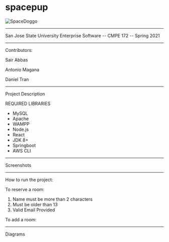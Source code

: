 # spacepup
![SpaceDoggo](https://user-images.githubusercontent.com/39139814/117551180-4d16f600-aff9-11eb-8dc6-f20cf144ce1f.png)

------------------------------------------------------------------
San Jose State University
Enterprise Software -- CMPE 172 -- Spring 2021

------------------------------------------------------------------
Contributors:

Sair Abbas

Antonio Magana

Daniel Tran

------------------------------------------------------------------
Project Description

REQUIRED LIBRARIES
- MySQL
- Apache
- WAMPP
- Node.js
- React
- JDK 8+
- Springboot
- AWS CLI 

------------------------------------------------------------------
Screenshots



------------------------------------------------------------------
How to run the project:

To reserve a room:
1) Name must be more than 2 characters
2) Must be older than 13
3) Valid Email Provided

To add a room:


------------------------------------------------------------------
Diagrams

